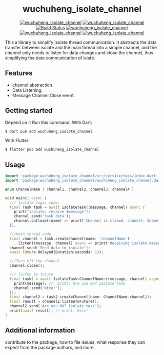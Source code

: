 <div align="center">
    <h1>wuchuheng_isolate_channel</h1>
    <a href="https://github.com/wuchuheng/isolate_channel_dart"><img src="https://badgen.net/badge/Licence/MIT/green" alt="wuchuheng_isolate_channel" /></a>
    <a href="https://github.com/wuchuheng/isolate_channel_dart"><img alt="wuchuheng_isolate_channel" src="https://badgen.net/github/stars/wuchuheng/isolate_channel_dart?icon=github&color=green"></a>
    <a href="https://github.com/wuchuheng/isolate_channel_dart/actions"><img src="https://github.com/wuchuheng/isolate_channel_dart/actions/workflows/tests.yaml/badge.svg" alt="Build Status"></a>
    <a href="https://pub.dev/packages/wuchuheng_isolate_channel"><img alt="wuchuheng_isolate_channel" src="https://badgen.net/pub/v/wuchuheng_isolate_channel?color=green" /></a>
    <a href="https://badgen.net/pub/likes/wuchuheng_isolate_channel"><img alt="wuchuheng_isolate_channel" src="https://badgen.net/pub/likes/wuchuheng_isolate_channel" /></a>
    <a href="https://badgen.net/pub/flutter-platform/wuchuheng_isolate_channel"><img alt="wuchuheng_isolate_channel" src="https://badgen.net/pub/flutter-platform/wuchuheng_isolate_channel"></a>
</div>


This a library to simplify isolate thread communication. It abstracts the data transfer between isolate and the main thread into a simple channel, and the channel only needs to listen for data changes and close the channel, thus simplifying the data communication of islate.

## Features

- channel abstraction.
- Data Listening.
- Message Channel Close event.

## Getting started
Depend on it
Run this command:
With Dart:
``` bash 
$ dart pub add wuchuheng_isolate_channel
```
With Flutter:
``` bash 
$ flutter pub add wuchuheng_isolate_channel
```

## Usage

```dart
import 'package:wuchuheng_isolate_channel/src/service/task/index.dart';
import 'package:wuchuheng_isolate_channel/wuchuheng_isolate_channel.dart';

enum ChannelName { channel1, channel2, channel3, channel4 }

void main() async {
  /// Isolate logic code.
  final Task task = await IsolateTask((message, channel) async {
    print("isolate: receive $message");
    channel.send('task data');
    channel.onClose((name) => print('Channel is closed. channel: $name.'));
  });

  ///Main thread code.
  final channel = task.createChannel(name: 'channelName')
    ..listen((message, channel) async => print('Receiving isolate messages')).cancel();
  channel.send('Send data to isolate');
  await Future.delayed(Duration(seconds: 1));

  ///Turn off the channel
  channel.close();

  /// listen to future
  final task2 = await IsolateTask<ChannelName>((message, channel) async {
    print(message); //  print: Are you OK? Isolate task
    channel.send('Nice!');
  });
  final channel2 = task2.createChannel(name: ChannelName.channel1);
  final result = channel2.listenToFuture();
  channel2.send('Are you OK? Isolate task');
  print(await result); // print: Nice!
}
```

## Additional information

contribute to the package, how to file issues, what response they can expect 
from the package authors, and more.
